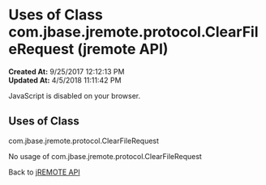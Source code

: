# Uses of Class com.jbase.jremote.protocol.ClearFileRequest (jremote API)

**Created At:** 9/25/2017 12:12:13 PM  
**Updated At:** 4/5/2018 11:11:42 PM  

<!--<br>    try {<br>        if (location.href.indexOf('is-external=true') == -1) {<br>            parent.document.title="Uses of Class com.jbase.jremote.protocol.ClearFileRequest (jremote   API)";<br>        }<br>    }<br>    catch(err) {<br>    }<br>//-->
JavaScript is disabled on your browser.



<!--<br>  allClassesLink = document.getElementById("allclasses\_navbar\_top");<br>  if(window==top) {<br>    allClassesLink.style.display = "block";<br>  }<br>  else {<br>    allClassesLink.style.display = "none";<br>  }<br>  //-->

## Uses of Class
com.jbase.jremote.protocol.ClearFileRequest

No usage of com.jbase.jremote.protocol.ClearFileRequest

Back to [jREMOTE API](com_jbase_jremote_package-summary)
